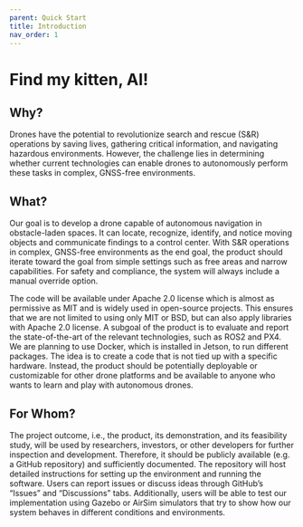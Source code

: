 ```yaml
---
parent: Quick Start
title: Introduction
nav_order: 1
---
```


# Find my kitten, AI!

## Why?

Drones have the potential to revolutionize search and rescue (S&R) operations by saving lives, gathering critical information, and navigating hazardous environments. However, the challenge lies in determining whether current technologies can enable drones to autonomously perform these tasks in complex, GNSS-free environments.

## What?

Our goal is to develop a drone capable of autonomous navigation in obstacle-laden spaces. It can locate, recognize, identify, and notice moving objects and communicate findings to a control center. With S&R operations in complex, GNSS-free environments as the end goal, the product should iterate toward the goal from simple settings such as free areas and narrow capabilities. For safety and compliance, the system will always include a manual override option. 

The code will be available under Apache 2.0 license which is almost as permissive as MIT and is widely used in open-source projects. This ensures that we are not limited to using only MIT or BSD, but can also apply libraries with Apache 2.0 license. A subgoal of the product is to evaluate and report the state-of-the-art of the relevant technologies, such as ROS2 and PX4. We are planning to use Docker, which is installed in Jetson, to run different packages. The idea is to create a code that is not tied up with a specific hardware. Instead, the product should be potentially deployable or customizable for other drone platforms and be available to anyone who wants to learn and play with autonomous drones. 

## For Whom?

The project outcome, i.e., the product, its demonstration, and its feasibility study, will be used by researchers, investors, or other developers for further inspection and development. Therefore, it should be publicly available (e.g. a GitHub repository) and sufficiently documented. The repository will host detailed instructions for setting up the environment and running the software. Users can report issues or discuss ideas through GitHub’s “Issues” and “Discussions” tabs. 
Additionally, users will be able to test our implementation using Gazebo or AirSim simulators that try to show how our system behaves in different conditions and environments.
